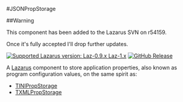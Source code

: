#JSONPropStorage

##Warning

This component has been added to the Lazarus SVN on r54159.

Once it's fully accepted I'll drop further updates.

[![Supported Lazarus version: Laz-0.9.x Laz-1.x](https://img.shields.io/badge/Lazarus-0.9.x~1.x-blue.svg)](https://github.com/gcarreno/JSONPropStorage) [![GitHub Release](https://img.shields.io/github/release/gcarreno/JSONPropStorage.svg)](https://github.com/gcarreno/JSONPropStorage/releases)

A [Lazarus](http://www.lazarus-ide.org) component to store application properties, also known as program configuration values, on the same spirit as:

 * [TINIPropStorage](http://wiki.freepascal.org/TINIPropStorage)
 * [TXMLPropStorage](http://wiki.freepascal.org/TXMLPropStorage)
